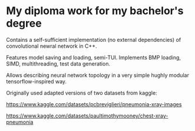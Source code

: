 # My diploma work for my bachelor's degree

Contains a self-sufficient implementation (no external dependencies) of convolutional newral network in C++.

Features model saving and loading, semi-TUI. Implements BMP loading, SIMD, multithreading, test data generation.

Allows describing neural network topology in a very simple hughly modular tensorflow-inspired way.

Originally used adapted versions of two datasets from kaggle:

https://www.kaggle.com/datasets/pcbreviglieri/pneumonia-xray-images

https://www.kaggle.com/datasets/paultimothymooney/chest-xray-pneumonia
